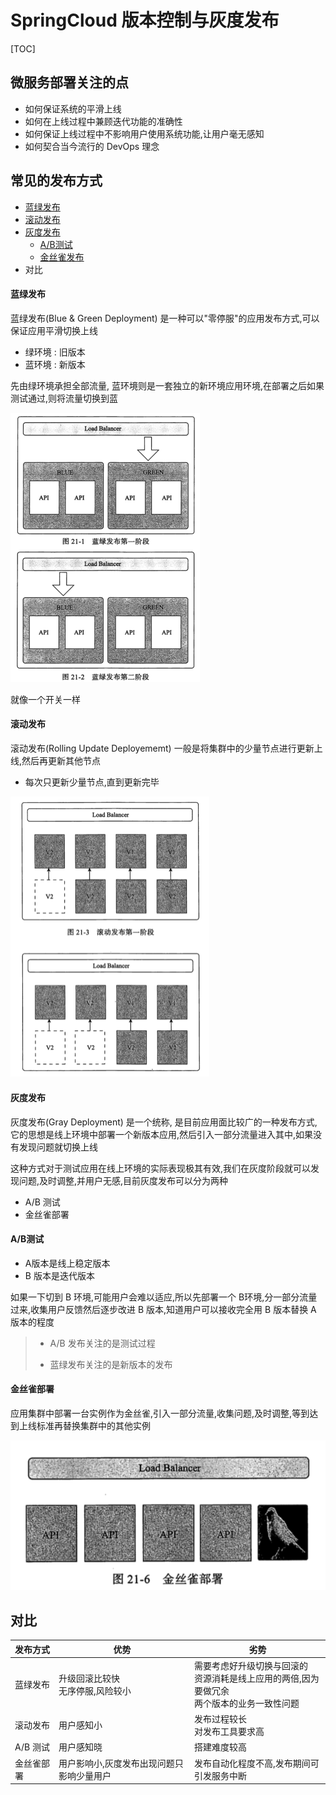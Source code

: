# SpringCloud 版本控制与灰度发布

[TOC]

## 微服务部署关注的点

- 如何保证系统的平滑上线
- 如何在上线过程中兼顾迭代功能的准确性
- 如何保证上线过程中不影响用户使用系统功能,让用户毫无感知
- 如何契合当今流行的 DevOps 理念

## 常见的发布方式

- [蓝绿发布](#蓝绿发布)
- [滚动发布](#滚动发布)
- [灰度发布](#灰度发布)
  - [A/B测试](#A/B测试)
  - [金丝雀发布](#金丝雀发布)
- 对比

#### 蓝绿发布

蓝绿发布(Blue & Green Deployment) 是一种可以"零停服"的应用发布方式,可以保证应用平滑切换上线

- 绿环境 : 旧版本
- 蓝环境 : 新版本

先由绿环境承担全部流量, 蓝环境则是一套独立的新环境应用环境,在部署之后如果测试通过,则将流量切换到蓝

<img src="../../assets/image-20200617175242334.png" alt="image-20200617175242334" style="zoom:50%;" />

就像一个开关一样

#### 滚动发布

滚动发布(Rolling Update Deployememt) 一般是将集群中的少量节点进行更新上线,然后再更新其他节点

- 每次只更新少量节点,直到更新完毕

<img src="../../assets/image-20200617175530524.png" alt="image-20200617175530524" style="zoom:50%;" />

#### 灰度发布

灰度发布(Gray Deployment) 是一个统称, 是目前应用面比较广的一种发布方式,它的思想是线上环境中部署一个新版本应用,然后引入一部分流量进入其中,如果没有发现问题就切换上线

这种方式对于测试应用在线上环境的实际表现极其有效,我们在灰度阶段就可以发现问题,及时调整,并用户无感,目前灰度发布可以分为两种

- A/B 测试
- 金丝雀部署

#### A/B测试

- A版本是线上稳定版本
- B 版本是迭代版本

如果一下切到 B 环境,可能用户会难以适应,所以先部署一个 B环境,分一部分流量过来,收集用户反馈然后逐步改进 B 版本,知道用户可以接收完全用 B 版本替换 A 版本的程度

> - A/B 发布关注的是测试过程
>
> - 蓝绿发布关注的是新版本的发布

#### 金丝雀部署

应用集群中部署一台实例作为金丝雀,引入一部分流量,收集问题,及时调整,等到达到上线标准再替换集群中的其他实例

![image-20200617180830193](../../assets/image-20200617180830193.png)

## 对比

| 发布方式   | 优势                                      | 劣势                                                         |
| ---------- | ----------------------------------------- | ------------------------------------------------------------ |
| 蓝绿发布   | 升级回滚比较快<br />无序停服,风险较小     | 需要考虑好升级切换与回滚的<br/>资源消耗是线上应用的两倍,因为要做冗余<br/>两个版本的业务一致性问题 |
| 滚动发布   | 用户感知小                                | 发布过程较长<br/>对发布工具要求高                            |
| A/B 测试   | 用户感知晓                                | 搭建难度较高                                                 |
| 金丝雀部署 | 用户影响小,灰度发布出现问题只影响少量用户 | 发布自动化程度不高,发布期间可引发服务中断                    |

